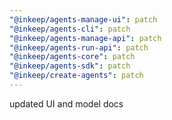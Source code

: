 ```yaml
---
"@inkeep/agents-manage-ui": patch
"@inkeep/agents-cli": patch
"@inkeep/agents-manage-api": patch
"@inkeep/agents-run-api": patch
"@inkeep/agents-core": patch
"@inkeep/agents-sdk": patch
"@inkeep/create-agents": patch
---
```


updated UI and model docs
